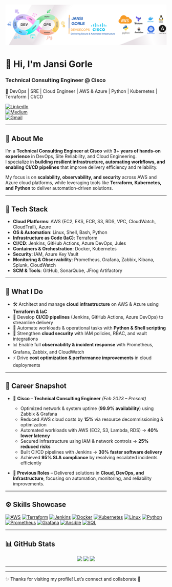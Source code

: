 <div align="center">
  <img src="https://github.com/GorleJansi/GorleJansi/blob/main/bannerj.png" alt="GitHub Banner" width="900"/>
</div>

# 👋 Hi, I'm Jansi Gorle  

### Technical Consulting Engineer @ Cisco  
🚀 DevOps | SRE | Cloud Engineer | AWS & Azure | Python | Kubernetes | Terraform | CI/CD  

[![LinkedIn](https://img.shields.io/badge/LinkedIn-Connect-blue?logo=linkedin&style=flat)](https://www.linkedin.com/in/gorlejansi/)  
[![Medium](https://img.shields.io/badge/Medium-Blogs-black?logo=medium&style=flat)](https://gorlejansi.medium.com/)  
[![Gmail](https://img.shields.io/badge/Email-gorlejansi2001%40gmail.com-red?logo=gmail&style=flat)](mailto:gorlejansi2001@gmail.com)  

---

## 🔹 About Me  

I’m a **Technical Consulting Engineer at Cisco** with **3+ years of hands-on experience** in DevOps, Site Reliability, and Cloud Engineering.  
I specialize in **building resilient infrastructure, automating workflows, and enabling CI/CD pipelines** that improve delivery efficiency and reliability.  

My focus is on **scalability, observability, and security** across AWS and Azure cloud platforms, while leveraging tools like **Terraform, Kubernetes, and Python** to deliver automation-driven solutions.  

---

## 🧰 Tech Stack  

- **Cloud Platforms**: AWS (EC2, EKS, ECR, S3, RDS, VPC, CloudWatch, CloudTrail), Azure  
- **OS & Automation**: Linux, Shell, Bash, Python  
- **Infrastructure as Code (IaC)**: Terraform 
- **CI/CD**: Jenkins, GitHub Actions, Azure DevOps, Jules  
- **Containers & Orchestration**: Docker, Kubernetes  
- **Security**: IAM, Azure Key Vault  
- **Monitoring & Observability**: Prometheus, Grafana, Zabbix, Kibana, Splunk, CloudWatch  
- **SCM & Tools**: GitHub, SonarQube, JFrog Artifactory  

---

## 🔧 What I Do  

- 🛠️ Architect and manage **cloud infrastructure** on AWS & Azure using **Terraform & IaC**  
- 🚀 Develop **CI/CD pipelines** (Jenkins, GitHub Actions, Azure DevOps) to streamline delivery  
- 🤖 Automate workloads & operational tasks with **Python & Shell scripting**  
- 🔐 Strengthen **cloud security** with IAM policies, RBAC, and vault integrations  
- 📊 Enable full **observability & incident response** with Prometheus, Grafana, Zabbix, and CloudWatch  
- ⚡ Drive **cost optimization & performance improvements** in cloud deployments  

---

## 💼 Career Snapshot  

- 🏢 **Cisco – Technical Consulting Engineer** *(Feb 2023 – Present)*  
  - Optimized network & system uptime (**99.9% availability**) using Zabbix & Grafana  
  - Reduced AWS cloud costs by **15%** via resource decommissioning & optimization  
  - Automated workloads with AWS (EC2, S3, Lambda, RDS) → **40% lower latency**  
  - Secured infrastructure using IAM & network controls → **25% reduced risks**  
  - Built CI/CD pipelines with Jenkins → **30% faster software delivery**  
  - Achieved **95% SLA compliance** by resolving escalated incidents efficiently  

- 🏢 **Previous Roles** – Delivered solutions in **Cloud, DevOps, and Infrastructure**, focusing on automation, monitoring, and reliability improvements.  

---
 

## ⚙️ Skills Showcase  

<p align="left">
  <a href="https://aws.amazon.com" target="_blank"><img src="https://raw.githubusercontent.com/danielcranney/readme-generator/main/public/icons/skills/aws-colored.svg" width="40" height="40" alt="AWS" /></a>
  <a href="https://www.terraform.io/" target="_blank"><img src="https://cdn.jsdelivr.net/gh/devicons/devicon/icons/terraform/terraform-original.svg" width="40" height="40" alt="Terraform" /></a>
  <a href="https://www.jenkins.io/" target="_blank"><img src="https://cdn.jsdelivr.net/gh/devicons/devicon/icons/jenkins/jenkins-original.svg" width="40" height="40" alt="Jenkins" /></a>
  <a href="https://www.docker.com/" target="_blank"><img src="https://cdn.jsdelivr.net/gh/devicons/devicon/icons/docker/docker-original.svg" width="40" height="40" alt="Docker" /></a>
  <a href="https://kubernetes.io/" target="_blank"><img src="https://cdn.jsdelivr.net/gh/devicons/devicon/icons/kubernetes/kubernetes-plain.svg" width="40" height="40" alt="Kubernetes" /></a>
  <a href="https://www.linux.org/" target="_blank"><img src="https://cdn.jsdelivr.net/gh/devicons/devicon/icons/linux/linux-original.svg" width="40" height="40" alt="Linux" /></a>
  <a href="https://www.python.org/" target="_blank"><img src="https://cdn.jsdelivr.net/gh/devicons/devicon/icons/python/python-original.svg" width="40" height="40" alt="Python" /></a>
  <a href="https://prometheus.io/" target="_blank"><img src="https://cdn.jsdelivr.net/gh/devicons/devicon/icons/prometheus/prometheus-original.svg" width="40" height="40" alt="Prometheus" /></a>
  <a href="https://grafana.com/" target="_blank"><img src="https://cdn.jsdelivr.net/gh/devicons/devicon/icons/grafana/grafana-original.svg" width="40" height="40" alt="Grafana" /></a>
  <a href="https://www.ansible.com/" target="_blank"><img src="https://cdn.jsdelivr.net/gh/devicons/devicon/icons/ansible/ansible-original.svg" width="40" height="40" alt="Ansible" /></a>
  <a href="https://www.mysql.com/" target="_blank"><img src="https://cdn.jsdelivr.net/gh/devicons/devicon/icons/mysql/mysql-original.svg" width="40" height="40" alt="SQL" /></a>
</p>
  

---

## 📊 GitHub Stats  

<div align="center">
  <img src="https://github-readme-stats.vercel.app/api?username=GorleJansi&theme=tokyonight&hide_border=false&include_all_commits=true&count_private=true"/>
  <img src="https://nirzak-streak-stats.vercel.app/?user=GorleJansi&theme=dark&hide_border=false" />
  <img src="https://github-readme-stats.vercel.app/api/top-langs/?username=GorleJansi&theme=dark&hide_border=false&layout=compact" />
</div>  

---
---

✨ Thanks for visiting my profile! Let’s connect and collaborate 🚀  



